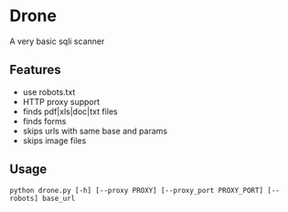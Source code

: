 Drone
==========================
A very basic sqli scanner


Features
----------------------------
* use robots.txt
* HTTP proxy support
* finds pdf|xls|doc|txt files
* finds forms
* skips urls with same base and params 
* skips image files

Usage
-----------------------------
    python drone.py [-h] [--proxy PROXY] [--proxy_port PROXY_PORT] [--robots] base_url


